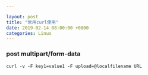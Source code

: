 ```yaml
---

layout: post 
title: "常用curl使用" 
date: 2019-02-14 08:00:00 +0800
categories: Linux
---
```


### post multipart/form-data
```shell
curl -v -F key1=value1 -F upload=@localfilename URL
```
